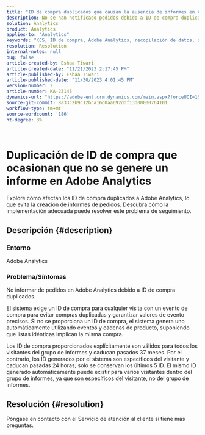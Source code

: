```yaml
---
title: "ID de compra duplicados que causan la ausencia de informes en Adobe Analytics"
description: No se han notificado pedidos debido a ID de compra duplicados. Este problema se produce porque estos ID no se transmiten en la implementación.
solution: Analytics
product: Analytics
applies-to: "Analytics"
keywords: "KCS, ID de compra, Adobe Analytics, recopilación de datos, sin informes, preguntas frecuentes"
resolution: Resolution
internal-notes: null
bug: false
article-created-by: Eshaa Tiwari
article-created-date: "11/21/2023 2:17:45 PM"
article-published-by: Eshaa Tiwari
article-published-date: "11/30/2023 4:01:45 PM"
version-number: 2
article-number: KA-23145
dynamics-url: "https://adobe-ent.crm.dynamics.com/main.aspx?forceUCI=1&pagetype=entityrecord&etn=knowledgearticle&id=2863b9bc-7888-ee11-8179-6045bd006268"
source-git-commit: 8a33c2b9c12bca16d0aa692ddf13d00000764101
workflow-type: tm+mt
source-wordcount: '186'
ht-degree: 3%

---
```


# Duplicación de ID de compra que ocasionan que no se genere un informe en Adobe Analytics


Explore cómo afectan los ID de compra duplicados a Adobe Analytics, lo que evita la creación de informes de pedidos. Descubra cómo la implementación adecuada puede resolver este problema de seguimiento.

## Descripción {#description}


### Entorno

Adobe Analytics

### <b>Problema/Síntomas</b>

No informar de pedidos en Adobe Analytics debido a ID de compra duplicados.

El sistema exige un ID de compra para cualquier visita con un evento de compra para evitar compras duplicadas y garantizar valores de evento precisos. Si no se proporciona un ID de compra, el sistema genera uno automáticamente utilizando eventos y cadenas de producto, suponiendo que listas idénticas implican la misma compra.

Los ID de compra proporcionados explícitamente son válidos para todos los visitantes del grupo de informes y caducan pasados 37 meses. Por el contrario, los ID generados por el sistema son específicos del visitante y caducan pasadas 24 horas; solo se conservan los últimos 5 ID. El mismo ID generado automáticamente puede existir para varios visitantes dentro del grupo de informes, ya que son específicos del visitante, no del grupo de informes.


## Resolución {#resolution}


Póngase en contacto con el Servicio de atención al cliente si tiene más preguntas.
